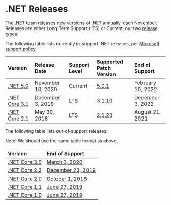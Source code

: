 
# .NET Releases

The .NET team releases new versions of .NET annually, each November. Releases are either Long Term Support (LTS) or Current, our two [release types](release-notes/release-types.md).

The following table lists currently in-support .NET releases, per [Microsoft support policy](microsoft-support.md).

|  Version  |  Release Date | Support Level | Supported Patch Version | End of Support |
| :-- | :-- | :-- | :-- | :-- |
| [.NET 5.0](https://dotnet.microsoft.com/download/dotnet-core/5.0) | November 10, 2020 | Current | [5.0.1](release-notes/5.0/README.md) | February 10, 2022 |
| [.NET Core 3.1](https://dotnet.microsoft.com/download/dotnet-core/3.1) | December 3, 2019 | LTS | [3.1.10](release-notes/3.1/README.md) | December 3, 2022 |
| [.NET Core 2.1](https://dotnet.microsoft.com/download/dotnet-core/2.1) | May 30, 2018 | LTS | [2.1.23](release-notes/2.1/README.md) | August 21, 2021 |

The following table lists out-of-support releases.

Note: We should use the same table format as above.

|  Version  |  End of Support |
| :-- | :-- |
| [.NET Core 3.0](https://devblogs.microsoft.com/dotnet/announcing-net-core-3-0/) | [March 3, 2020](https://devblogs.microsoft.com/dotnet/net-core-3-0-end-of-life/) |
| [.NET Core 2.2](https://devblogs.microsoft.com/dotnet/announcing-net-core-2-2/) | [December 23, 2019](https://devblogs.microsoft.com/dotnet/net-core-2-2-will-reach-end-of-life-on-december-23-2019/)
| [.NET Core 2.0](https://blogs.msdn.microsoft.com/dotnet/2017/08/14/announcing-net-core-2-0/) | [October 1, 2018](https://devblogs.microsoft.com/dotnet/net-core-2-0-will-reach-end-of-life-on-september-1-2018/)
| [.NET Core 1.1](https://blogs.msdn.microsoft.com/dotnet/2016/11/16/announcing-net-core-1-1/) | [June 27, 2019](https://devblogs.microsoft.com/dotnet/net-core-1-0-and-1-1-will-reach-end-of-life-on-june-27-2019/)
| [.NET Core 1.0](https://blogs.msdn.microsoft.com/dotnet/2016/06/27/announcing-net-core-1-0/) | [June 27, 2019](https://devblogs.microsoft.com/dotnet/net-core-1-0-and-1-1-will-reach-end-of-life-on-june-27-2019/)